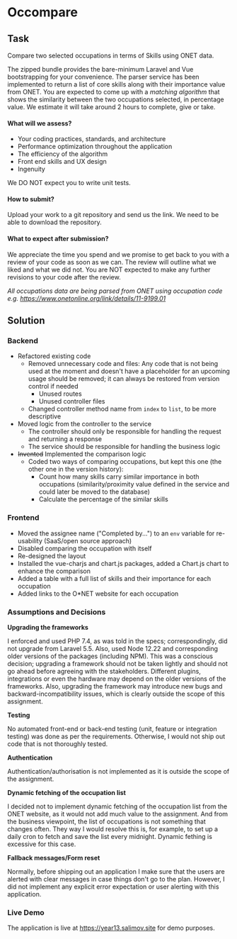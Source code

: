 
# Occompare

## Task
Compare two selected occupations in terms of Skills using ONET data. 

The zipped bundle provides the bare-minimum Laravel and Vue bootstrapping for your convenience. The parser service has been implemented to return a list of core skills along with their importance value from ONET. You are expected to come up with a *matching algorithm* that shows the similarity between the two occupations selected, in percentage value. We estimate it will take around 2 hours to complete, give or take.

#### What will we assess?
- Your coding practices, standards, and architecture
- Performance optimization throughout the application
- The efficiency of the algorithm
- Front end skills and UX design
- Ingenuity

We DO NOT expect you to write unit tests.

#### How to submit?
Upload your work to a git repository and send us the link. We need to be able to download the repository.

#### What to expect after submission?
We appreciate the time you spend and we promise to get back to you with a review of your code as soon as we can. The review will outline what we liked and what we did not. You are NOT expected to make any further revisions to your code after the review.

*All occupations data are being parsed from ONET using occupation code e.g. https://www.onetonline.org/link/details/11-9199.01*

## Solution

### Backend
- Refactored existing code
  - Removed unnecessary code and files: Any code that is not being used at the moment and doesn't have a placeholder for an upcoming usage should be removed; it can always be restored from version control if needed
    - Unused routes
    - Unused controller files
  - Changed controller method name from `index` to `list`, to be more descriptive
- Moved logic from the controller to the service
  - The controller should only be responsible for handling the request and returning a response
  - The service should be responsible for handling the business logic
- ~~Invented~~ Implemented the comparison logic 
  - Coded two ways of comparing occupations, but kept this one (the other one in the version history):
    - Count how many skills carry similar importance in both occupations (similarity/proximity value defined in the service and could later be moved to the database)
    - Calculate the percentage of the similar skills

### Frontend
- Moved the assignee name ("Completed by...") to an `env` variable for re-usability (SaaS/open source approach)
- Disabled comparing the occupation with itself
- Re-designed the layout
- Installed the vue-charjs and chart.js packages, added a Chart.js chart to enhance the comparison
- Added a table with a full list of skills and their importance for each occupation
- Added links to the O*NET website for each occupation

### Assumptions and Decisions

**Upgrading the frameworks**

I enforced and used PHP 7.4, as was told in the specs; correspondingly, did not upgrade from Laravel 5.5. Also, used Node 12.22 and corresponding older versions of the packages (including NPM).
This was a conscious decision; upgrading a framework should not be taken lightly and should not go ahead before agreeing with the stakeholders. Different plugins, integrations or even the hardware may depend on
the older versions of the frameworks. Also, upgrading the framework may introduce new bugs and backward-incompatibility issues, which is clearly outside the scope of this assignment.

**Testing**

No automated front-end or back-end testing (unit, feature or integration testing) was done as per the requirements. Otherwise, I would not ship out code that is not thoroughly tested.

**Authentication**

Authentication/authorisation is not implemented as it is outside the scope of the assignment.

**Dynamic fetching of the occupation list**

I decided not to implement dynamic fetching of the occupation list from the ONET website, as it would not add much value to the assignment. And from the business viewpoint, the list of occupations is not something that changes often. They way I would resolve this is, for example, to set up a daily cron to fetch and save the list every midnight. Dynamic fething is excessive for this case.

**Fallback messages/Form reset**

Normally, before shipping out an application I make sure that the users are alerted with clear messages in case things don't go to the plan. However, I did not implement any explicit error expectation or user alerting with this application.

### Live Demo

The application is live at https://year13.salimov.site for demo purposes.